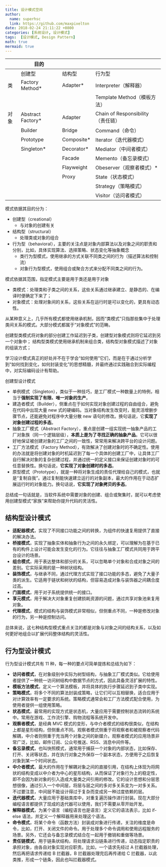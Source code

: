 ```yaml
---
title: 设计模式空间
author:
  name: superhsc
  link: https://github.com/maxpixelton
date: 2018-02-24 21:11:22 +0800
categories: [系统设计, 设计模式]
tags:  [设计模式, Design Pattern]
math: true
mermaid: true
---
```


|      | 目的              |            |                                   |
| ---- | ----------------- | ---------- | :-------------------------------- |
|      | 创建型            | 结构型     | 行为型                            |
| 类   | Factory Method*   | Adapter*   | Interpreter（解释器）             |
|      |                   |            | Template Method（模板方法）       |
| 对象 | Abstract Factory* | Adapter    | Chain of Responsibility（责任链） |
|      | Builder           | Bridge     | Command（命令）                   |
|      | Prototype         | Composite* | Iterator（迭代器模式）            |
|      | Singleton*        | Decorator* | Mediator（中间者模式）            |
|      |                   | Facade     | Memento（备忘录模式）             |
|      |                   | Flayweight | Obeserver（观察者模式）*          |
|      |                   | Proxy      | State（状态模式）                 |
|      |                   |            | Strategy（策略模式）              |
|      |                   |            | Visitor（访问者模式）             |

模式依据其目的分为：

- 创建型（creational）
   - 与对象的创建有关
- 结构型（structural）
   - 处理类或对象的组合
- 行为型（behavioral），主要的关注点是对象内部算法以及对象之间的职责和分别，比如，具体实现算法、选择策略、状态变化等抽象概念
   - 类行为型模式，使用继承的方式关联不同类之间的行为（描述算法和控制流）
   - 对象行为型模式，使用组合或聚合方式来分配不同类之间的行为。

模式依据其范围，指定模式主要是用于类还是用于对象

- 类模式：处理类和子类之间的关系，这些关系通过继承建立、是静态的、在编译时便确定下来了；
- 对象模式：处理对象间的关系，这些关系在运行时是可以变化的，更具有动态性。

从某种意义上，几乎所有模式都使用继承机制，因而“类模式”只指那些集中于处理类间关系的模式。大部分模式都属于“对象模式”的范畴。

创建型类模式将对象的部分创建工作延迟到子类，创建型对象模式则将它延迟到另一个对象中；
结构型类模式使用继承机制来组合类，结构型对象模式描述了对象的组装方式；

学习设计模式真正的好处并不在于学会“如何使用”它们，而是在于通过分析学到“如何找到变化，如何封装变化”的思想精髓，并最终通过实践融合到实际编程中，对实际编码设计有帮助。

创建型设计模式

- 单例模式（Singleton），类似于一种技巧，是工厂模式一种数量上的特例，相当于**强制实现了有限、唯一对象的生产**。
- 建造者模式（Builder），侧重点在于如何实现对象创建过程的自由组合，避免在代码中出现大量 new 式的硬编码。当对象结构发生改变时，能灵活增删步骤节点，还能避免对程序中大量分散 new 语句的修改。换句话说，它**实现了对象创建过程的多态**。
- 抽象工厂模式（Abstract Factory），重点是创建一组实现统一抽象产品的工厂对象族（同一个逻辑层级），**本质上是为了寻找正确的抽象产品**。它可以很好地保证被创建对象的工厂之间的一致性，常常用来解决跨平台的设计问题。
- 工厂方法模式（Factory Method），有效解决了创建对象时的不确定性。使用的办法就是将创建对象的时机延迟到了每一个具体的创建工厂中，让具体工厂自行解决对象的复杂创建过程，并通过统一的定义接口来保证创建对象时的可任意替换性。换句话说，**它实现了对象创建时的多态**。
- 原型模式（Prototype），就是一种将对象生成的责任代理给自己的模式，也就是“复制自我”。通过复制能快速建立运行的对象副本，最大的作用在于动态扩展运行时的对象能力。换句话说，**它实现了对象拷贝的多态**。

总结成一句话就是，当软件系统中需要对象的创建、组合或聚集时，就可以考虑使用创建型模式“家族”来帮助你提升代码的灵活性。

## 结构型设计模式

- **适配器模式**，实现了不同接口功能之间的转换，为组件的快速复用提供了直接的解决办法。
- **桥接模式**，实现了抽象实体和抽象行为之间的永久绑定，可以理解为在基于已有的构件上设计可能会发生变化的行为。它往往与抽象工厂模式共同用于跨平台设计的场景。
- **组合模式**，用于表达整体和部分的关系，可以忽略单个对象和合成对象之间的差别。它实际采用的是一种树状结构。
- **装饰模式**，与继承不同，通过代理方式实现了接口功能的多态，避免了大量子类的派生。它适用于链状和树状的结构，但容易造成对象与装饰器之间耦合度过高。
- **门面模式**，用于对子系统提供统一的接口。
- **享元模式**，用于解决大对象重复创建损耗资源的问题，通过共享对象池来复用对象。
- **代理模式**，模式的结构与装饰模式非常相似，但侧重点不同，一种是修改对象的行为，另一种是控制访问。

总体来说，这七种结构型模式重点关注的都是对象与对象之间的结构关系，以及如何更好地组合以扩展代码整体结构的灵活性。

## 行为型设计模式
行为型设计模式共有 11 种，每一种的要点可简单提炼和总结为如下：

- **访问者模式**，在对象级别中实际为树型结构，与抽象工厂模式类似。它给使用者提供了一种统一访问树结构中数据节点的方式，因此具备灵活扩展的特性。
- **模板方法模式**，定义一个算法模板，并将具体的执行步骤延迟到子类中实现。
- **策略模式**，将多个不同的算法封装成策略，让它们可以互相替换，适合应用于对计算效率有一定要求的系统。策略模式通常会和工厂方法模式配合使用，为使用者提供一组使用策略。
- **状态模式**，最常用的实现方式是状态机，大量应用于需要控制状态流转的系统中。常用在游戏、工作流引擎、购物流程等系统开发中。
- **观察者模式**，是经典 MVC 模式的变形，与中介者模式的结构很类似，在结构上都是星形结构，但侧重点不同。观察者模式侧重于将观察者和被观察者代码解耦，中介者则侧重于充当两个对象之间的新媒介。观察者模式的应用场景非常广泛，比如，邮件订阅、公众号推送、RSS、消息中间件等。
- **备忘录模式**，也叫快照模式，通常用于捕获一个对象的内部状态，比如保存、打开、关闭等状态，并在执行对象之外保存一个副本状态，方便用于之后恢复对象到某一个时间状态。
- **中介者模式**，最大的作用在于解耦对象之间的直接引用，在结构上体现为将网状的结构变成以中介者为中心的星形结构，从而保证了对象行为上的稳定性，即不会因为新对象的引入造成大量类之间引用的修改。它的设计思想和分层思想很像，通过引入一个中间层，将层与层之间的多对多关系变为一对多关系。不过要注意，中间层不能设计得过于复杂而变成另一种过度依赖的层。
- **迭代器模式**，大量应用于基础类库中，对重复遍历操作进行封装。现在大部分编程语言都提供了现成的迭代器可以使用，我们不需要从零开始开发。
- **解释器模式**，为某个语言（编程语言也是语言）定义它的语法表示，比如 if-else 语法，并定义一个解释器用来处理这个语法。
- **命令模式**，将某个命令（函数方法）封装成对象进行传递，关注的维度是命令，比如，打开、关闭文件的命令。用于处理多个命令调用和使用远程服务的场景。另外，它还会与备忘录模式结合在一起用于撤销和重做等场景。
- **责任链模式**，用于链条状结构，将处理请求沿链条进行传递，动态指定职责的承担对象，由各自对象实现对应职责。比如，一个请求先经过 A 拦截器处理，然后再把请求传递给 B 拦截器，B 拦截器处理完后再传递给 C 拦截器，以此类推，形成一个链条，因此也叫拦截器模式。


